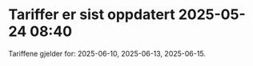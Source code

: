 
# Tariffer er sist oppdatert 2025-05-24 08:40

Tariffene gjelder for: 2025-06-10, 2025-06-13, 2025-06-15.
